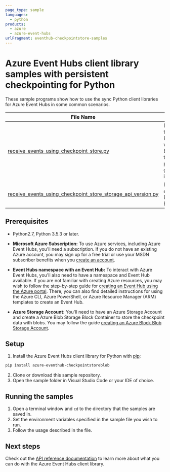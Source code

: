 ```yaml
---
page_type: sample
languages:
  - python
products:
  - azure
  - azure-event-hubs
urlFragment: eventhub-checkpointstore-samples
---
```


# Azure Event Hubs client library samples with persistent checkpointing for Python

These sample programs show how to use the sync Python client libraries for Azure Event Hubs in some common scenarios.

| **File Name**                                                | **Description**                                                                                                                                                  |
| ------------------------------------------------------------ | ---------------------------------------------------------------------------------------------------------------------------------------------------------------- |
| [receive_events_using_checkpoint_store.py](https://github.com/Azure/azure-sdk-for-python/tree/master/sdk/eventhub/azure-eventhub-checkpointstoreblob/samples/receive_events_using_checkpoint_store.py)        | Demonstrates how to use the async BlobCheckpointStore with EventHubConsumerClient to process events from all partitions of a consumer group in an Event Hubs instance. |
| [receive_events_using_checkpoint_store_storage_api_version.py](https://github.com/Azure/azure-sdk-for-python/tree/master/sdk/eventhub/azure-eventhub-checkpointstoreblob/samples/receive_events_using_checkpoint_store_storage_api_version.py) | Demonstrates how to use a specific Azure Storage Blobs API version with BlobCheckpointStore.                                                                     |

## Prerequisites
- Python2.7, Python 3.5.3 or later.
- **Microsoft Azure Subscription:**  To use Azure services, including Azure Event Hubs, you'll need a subscription. If you do not have an existing Azure account, you may sign up for a free trial or use your MSDN subscriber benefits when you [create an account](https://azure.microsoft.com/en-us/).

- **Event Hubs namespace with an Event Hub:** To interact with Azure Event Hubs, you'll also need to have a namespace and Event Hub  available.  If you are not familiar with creating Azure resources, you may wish to follow the step-by-step guide for [creating an Event Hub using the Azure portal](https://docs.microsoft.com/en-us/azure/event-hubs/event-hubs-create).  There, you can also find detailed instructions for using the Azure CLI, Azure PowerShell, or Azure Resource Manager (ARM) templates to create an Event Hub.

- **Azure Storage Account:** You'll need to have an Azure Storage Account and create a Azure Blob Storage Block Container to store the checkpoint data with blobs. You may follow the guide [creating an Azure Block Blob Storage Account](https://docs.microsoft.com/en-us/azure/storage/blobs/storage-blob-create-account-block-blob).

## Setup

1. Install the Azure Event Hubs client library for Python with [pip](https://pypi.org/project/pip/):
```bash
pip install azure-eventhub-checkpointstoreblob
```
2. Clone or download this sample repository.
3. Open the sample folder in Visual Studio Code or your IDE of choice.

## Running the samples

1. Open a terminal window and `cd` to the directory that the samples are saved in.
2. Set the environment variables specified in the sample file you wish to run.
3. Follow the usage described in the file.

## Next steps

Check out the [API reference documentation](https://azuresdkdocs.blob.core.windows.net/$web/python/azure-eventhub/5.0.1/azure.eventhub.html) to learn more about
what you can do with the Azure Event Hubs client library.
